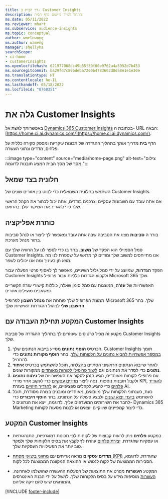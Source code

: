 ```yaml
---
title: דך הבית ב- Customer Insights
description: התחל לסייר ביישום בדף הבית.
ms.date: 05/11/2022
ms.reviewer: mhart
ms.subservice: audience-insights
ms.topic: conceptual
author: wmelewong
ms.author: wameng
manager: shellyha
searchScope:
- ci-home
- customerInsights
ms.openlocfilehash: 621977068dc49b55f50f00e9762a4a5952d7b453
ms.sourcegitcommit: ba29fd7c89bdeba7260b4783662d8da8e1e1e30e
ms.translationtype: HT
ms.contentlocale: he-IL
ms.lasthandoff: 05/18/2022
ms.locfileid: "8768351"
---
```

# <a name="explore-customer-insights"></a>גלה את Customer Insights

באפשרותך לגשת אל [Dynamics 365 Customer Insights](https://home.ci.ai.dynamics.com/) בכתובת ה- URL הבאה: [https://home.ci.ai.dynamics.com/](https://home.ci.ai.dynamics.com/).

הדף **בית** מדריך אותך בתהליך ההגדרה של תכונות עיקריות ומספק סקירה כללית על פלחים, מדדים ונתוני העשרה.

:::image type="content" source="media/home-page.png" alt-text="צילום מסך של מסך הבית המציג תובנות לדוגמה.":::

## <a name="left-side-pane"></a>חלונית בצד שמאל

השתמש בחלונית השמאלית כדי לנווט בין אזורים שונים של Customer Insights.

אם אתה עובד עם חשבונות עסקיים וצרכנים בודדים, אתה יכול לבחור את הקהל הראשי שלך כדי להגדיר את המיקוד שלך בהתאם.

## <a name="application-header"></a>כותרת אפליקציה

בורר ה **סביבות** מציג את הסביבה שבה אתה עובד ומאפשר לך ליצור או לנהל סביבות בתור מנהל מערכת.

סמל הסמיילי הוא הפקד של **משוב**. בחר בו כדי לספר לנו על החוויה שלך עם Customer Insights. אנו מתייחסים למשוב שלך ומודים לך מראש על שספרת לנו מה מצא חן בעיניך ומה אנו יכולים לשפר.

הפקד **הגדרות**, שמיוצג על ידי סמל גלגל השיניים, מאפשר לך לאסוף פרטי הפעלה עבור Customer Insights ולקבוע הגדרות כלליות עבור פרופיל Microsoft 365 שלך.

האפשרויות של **עזרה**, המוצגות עם סמל סימן שאלה, כוללות קישורי עזרה הקשריים ומשאבים מועילים אחרים.

תמונת הפרופיל שלך פותחת את **מנהל חשבון** לפרופיל Microsoft 365 שלך. בחר **החשבון שלי** לניהול ההגדרות האישיות שלך.

## <a name="getting-started-with-customer-insights-section"></a>המקטע תחילת העבודה עם Customer Insights

מקטע זה מכיל כרטיסים שעוזרים לך בתהליך ההגדרה של סביבת Customer Insights שלך.

1. הכרטיס **הוסף נתונים** מסייע בייבוא הנתונים שלך. Customer Insights תומך [במספר אפשרויות להביא נתונים על הלקוחות שלך](data-sources.md). בחר **הוסף מקורות נתונים** כדי להתחיל.
1. לאחר שייבוא הנתונים הראשוני הסתיים בהצלחה, תוכל להשתמש בכרטיס **איחוד נתונים** כדי לסדר את הנתונים וגם [ליצור פרופילי לקוחות מאוחדים](data-unification.md) ממקורות שונים. 
1. עם פרופילי לקוחות מאוחדים, הגיע הזמן לסקור את האפשרויות של **ניתוח נתונים** ולקבל תובנות נוספות. נסה ליצור [מדדים עסקיים](measures.md) כדי לעקוב אחר מדדי KPI, [להגדיר פלחים](segments.md) כדי להגיע לקהלים ספציפיים, או [להגדיר חיזויים](predictions-overview.md) בעזרת AI.
1. כעת, כשנתוני הלקוחות שלך מיובאים, מאוחדים ומובנים בצורה מסודרת, תוכל להשתמש [ביעדי יצוא שונים](export-destinations.md) ולבצע פעולה על הנתונים. בחר **הוסף חיבורים** כדי לחבר את השירותים המועדפים עליך. לדוגמה, ייצא את הנתונים ל- Dynamics 365 Marketing כדי ליצור קמפיינים שיווקיים יוצאים או לבנות מסעות לקוחות. 

## <a name="your-customer-insights-section"></a>המקטע Customer Insights

- במקטע **פלחים** ניתן לראות קבוצות של לקוחות לפי תכונות דמוגרפיות, התנהגותיות או עסקיות שהגדרת. [יצירת פלחים](segments.md) עוזרת לך לקבץ את בסיס הלקוחות שלך ולמקד טוב יותר את הפעילויות העסקיות שלך.

- **מדדים עסקיים** מראה אריחים עם [מחווני ביצועי מפתח (KPI)](measures.md) שהגדרת. לדוגמא, הסבירות הממוצעת של לקוח לנטוש או ההוצאה המקוונת הממוצעת לכל לקוח.

- המקטע **העשרות** מפרט את התוצאות של הפעלות ההעשרה שהושלמו לאחרונה. [העשרות](enrichment-hub.md) מוסיפות מידע על בסיס הלקוחות שלך. למשל על ידי הבנת האינטרסים והמותגים שיש להם זיקה אליהם.


[!INCLUDE [footer-include](includes/footer-banner.md)]
